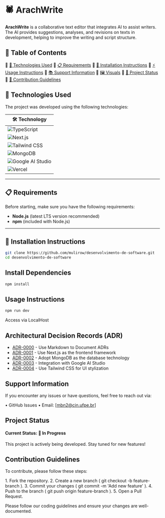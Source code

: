 # 🕷 ArachWrite

**ArachWrite** is a collaborative text editor that integrates AI to assist writers. The AI provides suggestions, analyses, and revisions on texts in development, helping to improve the writing and script structure.

## 📖 Table of Contents

🔹 [🚀 Technologies Used](#technologies-used)
🔹 [📋 Requirements](#requirements)
🔹 [💾 Installation Instructions](#installation-instructions)
🔹 [⚡ Usage Instructions](#usage-instructions)
🔹 [📚 Support Information](#support-information)
🔹 [🖼 Visuals](#visuals)
🔹 [📌 Project Status](#project-status)
🔹 [🤝 Contribution Guidelines](#contribution-guidelines)

## 🚀 Technologies Used

The project was developed using the following technologies:

| 🛠 Technology  |
|---------------|
| ![TypeScript](https://img.shields.io/badge/TypeScript-3178C6?style=for-the-badge&logo=typescript&logoColor=white) |
| ![Next.js](https://img.shields.io/badge/Next.js-000000?style=for-the-badge&logo=nextdotjs&logoColor=white) |
| ![Tailwind CSS](https://img.shields.io/badge/Tailwind_CSS-06B6D4?style=for-the-badge&logo=tailwindcss&logoColor=white) |
| ![MongoDB](https://img.shields.io/badge/MongoDB-47A248?style=for-the-badge&logo=mongodb&logoColor=white) |
| ![Google AI Studio](https://img.shields.io/badge/Google%20AI%20Studio-4285F4?style=for-the-badge&logo=google&logoColor=white) |
| ![Vercel](https://img.shields.io/badge/Vercel-000000?style=for-the-badge&logo=vercel&logoColor=white) |

---

## 📋 Requirements

Before starting, make sure you have the following requirements:

- **Node.js** (latest LTS version recommended)
- **npm** (included with Node.js)

---

## 💾 Installation Instructions

```bash
git clone https://github.com/mulirow/desenvolvimento-de-software.git
cd desenvolvimento-de-software
```

## Install Dependencies
```bash
npm install
```
## Usage Instructions
```bash
npm run dev
```
Access via LocalHost

## Architectural Decision Records (ADR)

* [ADR-0000](https://github.com/mulirow/desenvolvimento-de-software/blob/master/adr/0000-use-markdown-adr.md) - Use Markdown to Document ADRs
* [ADR-0001](https://github.com/mulirow/desenvolvimento-de-software/blob/master/adr/0001-use-nextjs-for-front-framework.md) - Use Next.js as the frontend framework
* [ADR-0002](https://github.com/mulirow/desenvolvimento-de-software/blob/master/adr/0002-use-mongodb-for-database.md) - Adopt MongoDB as the database technology
* [ADR-0003](https://github.com/mulirow/desenvolvimento-de-software/blob/master/adr/0003-use-google-ai-studio-for-ai-api.md) - Integration with Google AI Studio
* [ADR-0004](https://github.com/mulirow/desenvolvimento-de-software/blob/master/adr/0004-use-tailwind-css-for-front-stylization.md) - Use Tailwind CSS for UI stylization

## Support Information

If you encounter any issues or have questions, feel free to reach out via:

•⁠  ⁠GitHub Issues
•⁠  ⁠Email: [mbn2@cin.ufpe.br]

## Project Status

#### Current Status: 🚀 In Progress

This project is actively being developed. Stay tuned for new features!

## Contribution Guidelines

To contribute, please follow these steps:

1.⁠ ⁠Fork the repository.
2.⁠ ⁠Create a new branch (⁠ git checkout -b feature-branch ⁠).
3.⁠ ⁠Commit your changes (⁠ git commit -m 'Add new feature' ⁠).
4.⁠ ⁠Push to the branch (⁠ git push origin feature-branch ⁠).
5.⁠ ⁠Open a Pull Request.

Please follow our coding guidelines and ensure your changes are well-documented.
